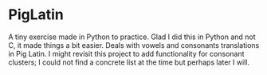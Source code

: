 # PigLatin
A tiny exercise made in Python to practice. Glad I did this in Python and not C, it made things a bit easier. Deals with vowels and consonants translations in Pig Latin. I might revisit this project to add functionality for consonant clusters; I could not find a concrete list at the time but perhaps later I will. 
